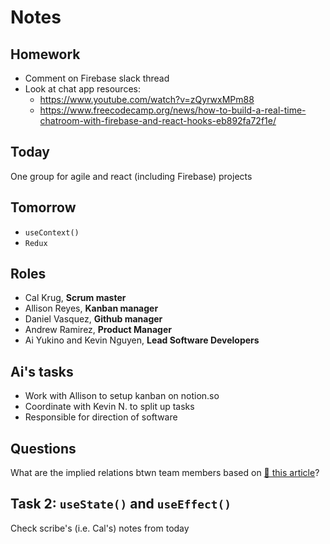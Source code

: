 # Notes

## Homework

- Comment on Firebase slack thread
- Look at chat app resources:
  - https://www.youtube.com/watch?v=zQyrwxMPm88
  - https://www.freecodecamp.org/news/how-to-build-a-real-time-chatroom-with-firebase-and-react-hooks-eb892fa72f1e/

## Today

One group for agile and react (including Firebase) projects

## Tomorrow

- `useContext()`
- `Redux`

## Roles

- Cal Krug, **Scrum master**
- Allison Reyes, **Kanban manager**
- Daniel Vasquez, **Github manager**
- Andrew Ramirez, **Product Manager**
- Ai Yukino and Kevin Nguyen, **Lead Software Developers**

## Ai's tasks

- Work with Allison to setup kanban on notion.so
- Coordinate with Kevin N. to split up tasks
- Responsible for direction of software

## Questions

What are the implied relations btwn team members based on [📝 this article](https://scrumguides.org/scrum-guide.html#product-owner)?

## Task 2: `useState()` and `useEffect()`

Check scribe's (i.e. Cal's) notes from today
